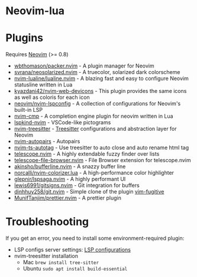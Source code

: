 # Neovim-lua

# Plugins

Requires [Neovim](https://neovim.io/) (>= 0.8)

- [wbthomason/packer.nvim](https://github.com/wbthomason/packer.nvim) - A plugin manager for Neovim
- [svrana/neosolarized.nvim](https://github.com/svrana/neosolarized.nvim) - A truecolor, solarized dark colorscheme
- [nvim-lualine/lualine.nvim](https://github.com/nvim-lualine/lualine.nvim) - A blazing fast and easy to configure Neovim statusline written in Lua
- [kyazdani42/nvim-web-devicons](https://github.com/kyazdani42/nvim-web-devicons) - This plugin provides the same icons as well as coloris for each icon
- [neovim/nvim-lspconfig](https://github.com/neovim/nvim-lspconfig) - A collection of configurations for Neovim's built-in LSP
- [nvim-cmp](https://github.com/hrsh7th/nvim-cmp) - A completion engine plugin for neovim written in Lua
- [lspkind-nvim](https://github.com/onsails/lspkind.nvim) - VSCode-like pictograms
- [nvim-treesitter](https://github.com/nvim-treesitter/nvim-treesitter) - [Treesitter](https://github.com/tree-sitter/tree-sitter) configurations and abstraction layer for Neovim
- [nvim-autopairs](https://github.com/windwp/nvim-autopairs) - Autopairs
- [nvim-ts-autotag](https://github.com/windwp/nvim-ts-autotag) - Use treesitter to auto close and auto rename html tag
- [telescope.nvim](https://github.com/nvim-telescope/telescope.nvim) - A highly extendable fuzzy finder over lists
- [telescope-file-browser.nvim](https://github.com/nvim-telescope/telescope-file-browser.nvim) - File Browser extension for telescope.nvim
- [akinsho/bufferline.nvim](https://github.com/akinsho/bufferline.nvim) - A snazzy buffer line
- [norcalli/nvim-colorizer.lua](https://github.com/norcalli/nvim-colorizer.lua) - A high-performance color highlighter
- [glepnir/lspsaga.nvim](https://github.com/glepnir/lspsaga.nvim) - A highly performant UI
- [lewis6991/gitsigns.nvim](https://github.com/lewis6991/gitsigns.nvim) - Git integration for buffers
- [dinhhuy258/git.nvim](https://github.com/dinhhuy258/git.nvim) - Simple clone of the plugin [vim-fugitive](https://github.com/tpope/vim-fugitive)
- [MunifTanjim/prettier.nvim](https://github.com/MunifTanjim/prettier.nvim) - A prettier plugin

# Troubleshooting

If you get an error, you need to install some environment-required plugin:

- LSP configs server settings: [LSP configurations](https://github.com/neovim/nvim-lspconfig/blob/master/doc/server_configurations.md)
- nvim-treesitter installation
  - Mac
    `brew install tree-sitter`
  - Ubuntu
    `sudo apt install build-essential`

